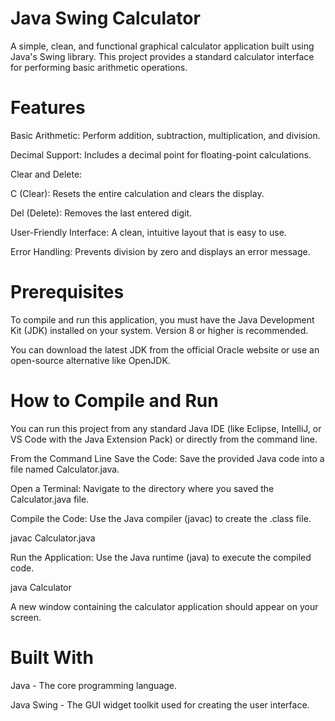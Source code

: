 # Java Swing Calculator
A simple, clean, and functional graphical calculator application built using Java's Swing library. This project provides a standard calculator interface for performing basic arithmetic operations.

# Features
Basic Arithmetic: Perform addition, subtraction, multiplication, and division.

Decimal Support: Includes a decimal point for floating-point calculations.

Clear and Delete:

C (Clear): Resets the entire calculation and clears the display.

Del (Delete): Removes the last entered digit.

User-Friendly Interface: A clean, intuitive layout that is easy to use.

Error Handling: Prevents division by zero and displays an error message.

# Prerequisites
To compile and run this application, you must have the Java Development Kit (JDK) installed on your system. Version 8 or higher is recommended.

You can download the latest JDK from the official Oracle website or use an open-source alternative like OpenJDK.

# How to Compile and Run
You can run this project from any standard Java IDE (like Eclipse, IntelliJ, or VS Code with the Java Extension Pack) or directly from the command line.

From the Command Line
Save the Code: Save the provided Java code into a file named Calculator.java.

Open a Terminal: Navigate to the directory where you saved the Calculator.java file.

Compile the Code: Use the Java compiler (javac) to create the .class file.

javac Calculator.java

Run the Application: Use the Java runtime (java) to execute the compiled code.

java Calculator

A new window containing the calculator application should appear on your screen.

# Built With
Java - The core programming language.

Java Swing - The GUI widget toolkit used for creating the user interface.